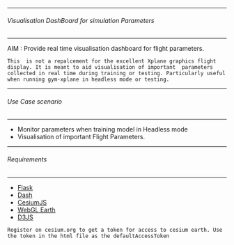 ---------------------------------------
###### Visualisation DashBoard for simulation Parameters
---------------------------------------

AIM : Provide real time visualisation dashboard for flight parameters.



`This  is not a repalcement for the excellent Xplane graphics flight display. It is meant to aid visualisation of important 
parameters collected in real time during training or testing. Particularly useful when running gym-xplane in headless mode or testing. `

---------------------------------------
######  Use Case scenario
--------------------------------------- 

* Monitor parameters when  training model in Headless mode
* Visualisation of important Flight Parameters.


---------------------------------------
######  Requirements
--------------------------------------- 
* [Flask](http://flask.pocoo.org/)
* [Dash](https://dash.plot.ly/)
* [CesiumJS](https://cesiumjs.org/)
* [WebGL Earth](http://examples.webglearth.com/)
* [D3JS](https://github.com/d3/d3/wiki/Gallery)



`Register on cesium.org to get a token for access to cesium earth. Use the token in the html file as the defaultAccessToken`



